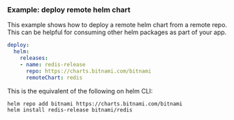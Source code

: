 ### Example: deploy remote helm chart

This example shows how to deploy a remote helm chart from a remote repo. This can be helpful  for consuming other helm packages as part of your app.


```yaml
deploy:
  helm:
    releases:
    - name: redis-release
      repo: https://charts.bitnami.com/bitnami 
      remoteChart: redis
```

This is the equivalent of the following on helm CLI:

```bash
helm repo add bitnami https://charts.bitnami.com/bitnami
helm install redis-release bitnami/redis
```
